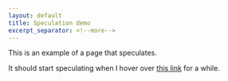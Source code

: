 ```yaml
---
layout: default
title: Speculation demo
excerpt_separator: <!--more-->
---
```


This is an example of a page that speculates.
<!--more-->

It should start speculating when I
hover over <a class="prerender-me" href="{% post_url 2024-11-13-big-aurora-photos %}">this link</a> for a while.

<script type="speculationrules">
    {
        "prerender": [
            {
                "where": { "selector_matches": ".prerender-me" },
                "eagerness": "moderate"
            }
        ]
    }
</script>
